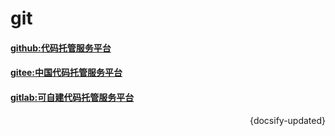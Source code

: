 # git

#### [github:代码托管服务平台](https://github.com)

#### [gitee:中国代码托管服务平台](https://gitee.com)

#### [gitlab:可自建代码托管服务平台](https://gitlab.com)


 <p align="right">{docsify-updated}</p>